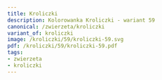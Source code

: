```yaml
---
title: Kroliczki
description: Kolorowanka Kroliczki - wariant 59
canonical: /zwierzeta/kroliczki
variant_of: kroliczki
image: /kroliczki/59/kroliczki-59.svg
pdf: /kroliczki/59/kroliczki-59.pdf
tags:
- zwierzeta
- kroliczki
---
```


